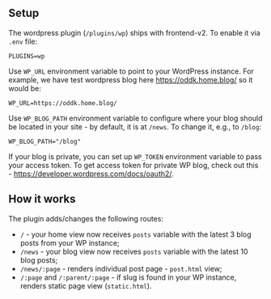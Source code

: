 ## Setup

The wordpress plugin (`/plugins/wp`) ships with frontend-v2. To enable it via `.env` file:

```
PLUGINS=wp
```

Use `WP_URL` environment variable to point to your WordPress instance. For example, we have test wordpress blog here https://oddk.home.blog/ so it would be:

```
WP_URL=https://oddk.home.blog/
```

Use `WP_BLOG_PATH` environment variable to configure where your blog should be located in your site - by default, it is at `/news`. To change it, e.g., to `/blog`:

```
WP_BLOG_PATH="/blog"
```

If your blog is private, you can set up `WP_TOKEN` environment variable to pass your access token. To get access token for private WP blog, check out this - https://developer.wordpress.com/docs/oauth2/.

## How it works

The plugin adds/changes the following routes:

* `/` - your home view now receives `posts` variable with the latest 3 blog posts from your WP instance;
* `/news` - your blog view now receives `posts` variable with the latest 10 blog posts;
* `/news/:page` - renders individual post page - `post.html` view;
* `/:page` and `/:parent/:page` - if slug is found in your WP instance, renders static page view (`static.html`).
